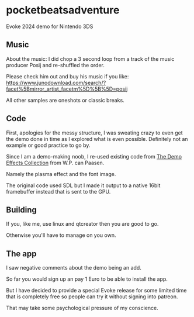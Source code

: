 # pocketbeatsadventure
Evoke 2024 demo for Nintendo 3DS

## Music
About the music: I did chop a 3 second loop from a track of the music producer Posij and re-shuffled the order.

Please check him out and buy his music if you like:
https://www.junodownload.com/search/?facet%5Bmirror_artist_facetm%5D%5B%5D=posij

All other samples are oneshots or classic breaks.

## Code

First, apologies for the messy structure, I was sweating crazy to even get the demo done in time as I explored what is even possible. Definitely not an example or good practice to go by. 

Since I am a demo-making noob, I re-used existing code from [The Demo Effects Collection](https://demo-effects.sourceforge.net/) from W.P. can Paasen.

Namely the plasma effect and the font image.

The original code used SDL but I made it output to a native 16bit framebuffer instead that is sent to the GPU.

## Building

If you, like me, use linux and qtcreator then you are good to go.

Otherwise you'll have to manage on you own.


## The app

I saw negative comments about the demo being an add. 

So far you would sign up an pay 1 Euro to be able to install the app.

But I have decided to provide a special Evoke release for some limited time that is completely free so people can try it without signing into patreon.

That may take some psychological pressure of my conscience.


